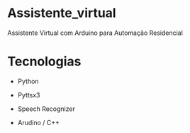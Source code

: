<h1> Assistente_virtual</h1>

Assistente Virtual com Arduino para Automação Residencial

<h1> Tecnologias </h1>

* Python

* Pyttsx3

* Speech Recognizer

* Arudino / C++
